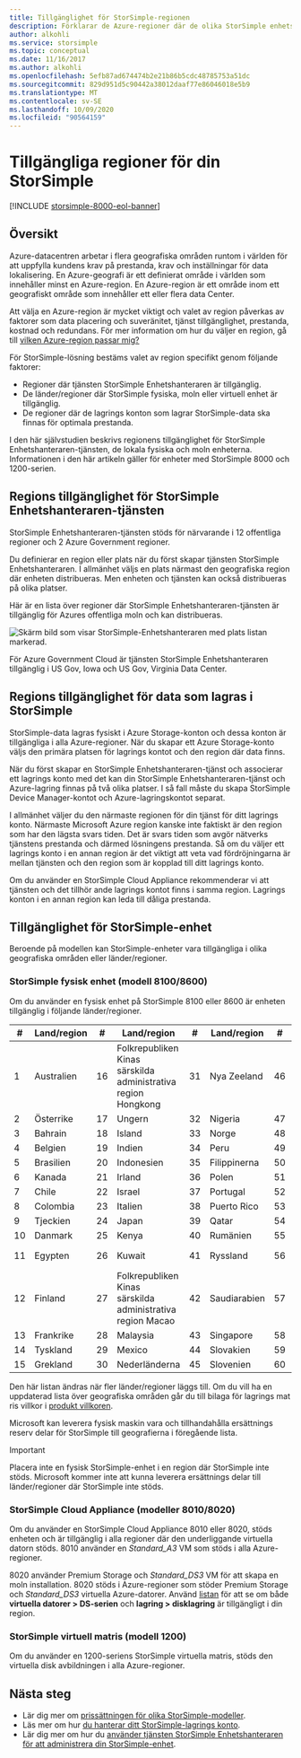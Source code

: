```yaml
---
title: Tillgänglighet för StorSimple-regionen
description: Förklarar de Azure-regioner där de olika StorSimple enhets modellerna är tillgängliga.
author: alkohli
ms.service: storsimple
ms.topic: conceptual
ms.date: 11/16/2017
ms.author: alkohli
ms.openlocfilehash: 5efb87ad674474b2e21b86b5cdc48785753a51dc
ms.sourcegitcommit: 829d951d5c90442a38012daaf77e86046018e5b9
ms.translationtype: MT
ms.contentlocale: sv-SE
ms.lasthandoff: 10/09/2020
ms.locfileid: "90564159"
---
```

# <a name="available-regions-for-your-storsimple"></a>Tillgängliga regioner för din StorSimple

[!INCLUDE [storsimple-8000-eol-banner](../../includes/storsimple-8000-eol-banner.md)]

## <a name="overview"></a>Översikt

Azure-datacentren arbetar i flera geografiska områden runtom i världen för att uppfylla kundens krav på prestanda, krav och inställningar för data lokalisering. En Azure-geografi är ett definierat område i världen som innehåller minst en Azure-region. En Azure-region är ett område inom ett geografiskt område som innehåller ett eller flera data Center.

Att välja en Azure-region är mycket viktigt och valet av region påverkas av faktorer som data placering och suveränitet, tjänst tillgänglighet, prestanda, kostnad och redundans. För mer information om hur du väljer en region, gå till [vilken Azure-region passar mig?](https://azure.microsoft.com/overview/datacenters/how-to-choose/)

För StorSimple-lösning bestäms valet av region specifikt genom följande faktorer:

- Regioner där tjänsten StorSimple Enhetshanteraren är tillgänglig.
- De länder/regioner där StorSimple fysiska, moln eller virtuell enhet är tillgänglig.
- De regioner där de lagrings konton som lagrar StorSimple-data ska finnas för optimala prestanda.

I den här självstudien beskrivs regionens tillgänglighet för StorSimple Enhetshanteraren-tjänsten, de lokala fysiska och moln enheterna. Informationen i den här artikeln gäller för enheter med StorSimple 8000 och 1200-serien.

## <a name="region-availability-for-storsimple-device-manager-service"></a>Regions tillgänglighet för StorSimple Enhetshanteraren-tjänsten

StorSimple Enhetshanteraren-tjänsten stöds för närvarande i 12 offentliga regioner och 2 Azure Government regioner.

Du definierar en region eller plats när du först skapar tjänsten StorSimple Enhetshanteraren. I allmänhet väljs en plats närmast den geografiska region där enheten distribueras. Men enheten och tjänsten kan också distribueras på olika platser.

Här är en lista över regioner där StorSimple Enhetshanteraren-tjänsten är tillgänglig för Azures offentliga moln och kan distribueras.

![Skärm bild som visar StorSimple-Enhetshanteraren med plats listan markerad.](./media/storsimple-region/storsimple-device-manager-service-regions.png)

För Azure Government Cloud är tjänsten StorSimple Enhetshanteraren tillgänglig i US Gov, Iowa och US Gov, Virginia Data Center.

## <a name="region-availability-for-data-stored-in-storsimple"></a>Regions tillgänglighet för data som lagras i StorSimple

StorSimple-data lagras fysiskt i Azure Storage-konton och dessa konton är tillgängliga i alla Azure-regioner. När du skapar ett Azure Storage-konto väljs den primära platsen för lagrings kontot och den region där data finns.

När du först skapar en StorSimple Enhetshanteraren-tjänst och associerar ett lagrings konto med det kan din StorSimple Enhetshanteraren-tjänst och Azure-lagring finnas på två olika platser. I så fall måste du skapa StorSimple Device Manager-kontot och Azure-lagringskontot separat.

I allmänhet väljer du den närmaste regionen för din tjänst för ditt lagrings konto. Närmaste Microsoft Azure region kanske inte faktiskt är den region som har den lägsta svars tiden. Det är svars tiden som avgör nätverks tjänstens prestanda och därmed lösningens prestanda. Så om du väljer ett lagrings konto i en annan region är det viktigt att veta vad fördröjningarna är mellan tjänsten och den region som är kopplad till ditt lagrings konto.

Om du använder en StorSimple Cloud Appliance rekommenderar vi att tjänsten och det tillhör ande lagrings kontot finns i samma region. Lagrings konton i en annan region kan leda till dåliga prestanda.

## <a name="availability-of-storsimple-device"></a>Tillgänglighet för StorSimple-enhet

Beroende på modellen kan StorSimple-enheter vara tillgängliga i olika geografiska områden eller länder/regioner.

### <a name="storsimple-physical-device-models-81008600"></a>StorSimple fysisk enhet (modell 8100/8600)

Om du använder en fysisk enhet på StorSimple 8100 eller 8600 är enheten tillgänglig i följande länder/regioner.

| #  | Land/region        | #  | Land/region     | #  | Land/region      | #  | Land/region             |
|----|-----------------------|----|--------------------|----|---------------------|----|----------------------------|
| 1  | Australien             | 16 | Folkrepubliken Kinas särskilda administrativa region Hongkong      | 31 | Nya Zeeland         | 46 | Sydafrika               |
| 2  | Österrike               | 17 | Ungern            | 32 | Nigeria             | 47 | Sydkorea                |
| 3  | Bahrain               | 18 | Island            | 33 | Norge              | 48 | Spanien                      |
| 4  | Belgien               | 19 | Indien              | 34 | Peru                | 49 | Sri Lanka                  |
| 5  | Brasilien                | 20 | Indonesien          | 35 | Filippinerna         | 50 | Sverige                     |
| 6  | Kanada                | 21 | Irland            | 36 | Polen              | 51 | Schweiz                |
| 7  | Chile                 | 22 | Israel             | 37 | Portugal            | 52 | Taiwan                     |
| 8  | Colombia              | 23 | Italien              | 38 | Puerto Rico         | 53 | Thailand                   |
| 9  | Tjeckien        | 24 | Japan              | 39 | Qatar               | 54 | Turkiet                     |
| 10 | Danmark               | 25 | Kenya              | 40 | Rumänien             | 55 | Ukraina                    |
| 11 | Egypten                 | 26 | Kuwait             | 41 | Ryssland              | 56 | Förenade Arabemiraten       |
| 12 | Finland               | 27 | Folkrepubliken Kinas särskilda administrativa region Macao          | 42 | Saudiarabien        | 57 | Storbritannien             |
| 13 | Frankrike                | 28 | Malaysia           | 43 | Singapore           | 58 | USA              |
| 14 | Tyskland               | 29 | Mexico             | 44 | Slovakien            | 59 | Vietnam                    |
| 15 | Grekland                | 30 | Nederländerna        | 45 | Slovenien            | 60 | Kroatien                    |

Den här listan ändras när fler länder/regioner läggs till. Om du vill ha en uppdaterad lista över geografiska områden går du till bilaga för lagrings mat ris villkor i [produkt villkoren](https://www.microsoft.com/en-us/licensing/product-licensing/products).

Microsoft kan leverera fysisk maskin vara och tillhandahålla ersättnings reserv delar för StorSimple till geografierna i föregående lista.

> [!IMPORTANT]
> Placera inte en fysisk StorSimple-enhet i en region där StorSimple inte stöds. Microsoft kommer inte att kunna leverera ersättnings delar till länder/regioner där StorSimple inte stöds.

### <a name="storsimple-cloud-appliance-models-80108020"></a>StorSimple Cloud Appliance (modeller 8010/8020)

Om du använder en StorSimple Cloud Appliance 8010 eller 8020, stöds enheten och är tillgänglig i alla regioner där den underliggande virtuella datorn stöds. 8010 använder en _Standard_A3_ VM som stöds i alla Azure-regioner.

8020 använder Premium Storage och _Standard_DS3_ VM för att skapa en moln installation. 8020 stöds i Azure-regioner som stöder Premium Storage och _Standard_DS3_ virtuella Azure-datorer. Använd [listan](https://azure.microsoft.com/regions/services/) för att se om både **virtuella datorer > DS-serien** och **lagring > disklagring** är tillgängligt i din region.

### <a name="storsimple-virtual-array-model-1200"></a>StorSimple virtuell matris (modell 1200)

Om du använder en 1200-seriens StorSimple virtuella matris, stöds den virtuella disk avbildningen i alla Azure-regioner.

## <a name="next-steps"></a>Nästa steg

* Lär dig mer om [prissättningen för olika StorSimple-modeller](https://azure.microsoft.com/pricing/calculator/#storsimple2).
* Läs mer om hur [du hanterar ditt StorSimple-lagrings konto](storsimple-8000-manage-storage-accounts.md).
* Lär dig mer om hur du [använder tjänsten StorSimple Enhetshanteraren för att administrera din StorSimple-enhet](storsimple-8000-manager-service-administration.md).
